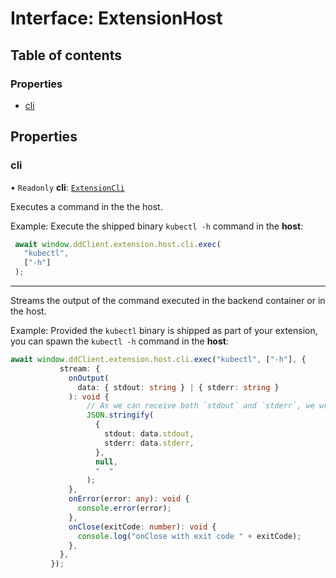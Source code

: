 # Interface: ExtensionHost

## Table of contents

### Properties

- [cli](ExtensionHost.md#cli)

## Properties

### cli

• `Readonly` **cli**: [`ExtensionCli`](ExtensionCli.md)

Executes a command in the the host.

Example: Execute the shipped binary `kubectl -h` command in the **host**:

```typescript
 await window.ddClient.extension.host.cli.exec(
   "kubectl",
   ["-h"]
 );
```

---

Streams the output of the command executed in the backend container or in the host.

Example: Provided the `kubectl` binary is shipped as part of your extension, you can spawn the `kubectl -h` command in the **host**:

```typescript linenums="1"
await window.ddClient.extension.host.cli.exec("kubectl", ["-h"], {
           stream: {
             onOutput(
               data: { stdout: string } | { stderr: string }
             ): void {
                 // As we can receive both `stdout` and `stderr`, we wrap them in a JSON object
                 JSON.stringify(
                   {
                     stdout: data.stdout,
                     stderr: data.stderr,
                   },
                   null,
                   "  "
                 );
             },
             onError(error: any): void {
               console.error(error);
             },
             onClose(exitCode: number): void {
               console.log("onClose with exit code " + exitCode);
             },
           },
         });
```
